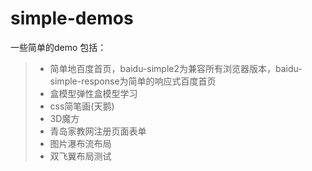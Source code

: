 # simple-demos
一些简单的demo
包括：
> * 简单地百度首页，baidu-simple2为兼容所有浏览器版本，baidu-simple-response为简单的响应式百度首页
> * 盒模型弹性盒模型学习
> * css简笔画(天鹅)
> * 3D魔方
> * 青岛家教网注册页面表单
> * 图片瀑布流布局
> * 双飞翼布局测试
